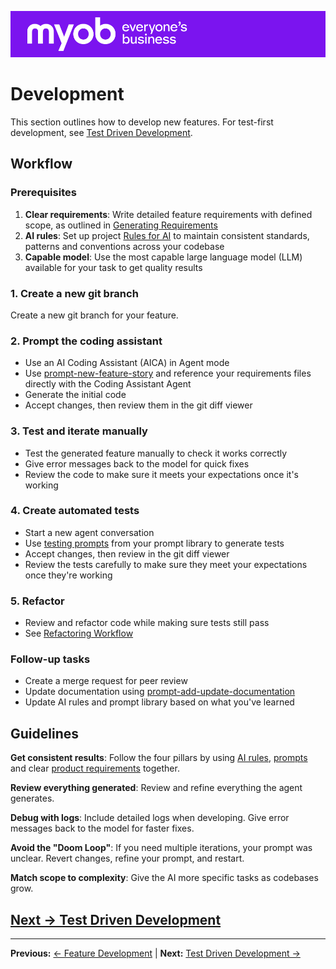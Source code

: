 ![MYOB Banner](../../assets/images/myob-banner.png)

# Development

This section outlines how to develop new features. For test-first development, see [Test Driven Development](test-driven-development.md).

## Workflow

### Prerequisites

1. **Clear requirements**: Write detailed feature requirements with defined scope, as outlined in [Generating Requirements](../generating-requirements/README.md)
2. **AI rules**: Set up project [Rules for AI](../appendix/rules-for-ai) to maintain consistent standards, patterns and conventions across your codebase
3. **Capable model**: Use the most capable large language model (LLM) available for your task to get quality results

### 1. Create a new git branch

Create a new git branch for your feature.

### 2. Prompt the coding assistant

- Use an AI Coding Assistant (AICA) in Agent mode
- Use [prompt-new-feature-story](../appendix/prompt-library/development/prompt-new-feature-story.md) and reference your requirements files directly with the Coding Assistant Agent
- Generate the initial code
- Accept changes, then review them in the git diff viewer

### 3. Test and iterate manually

- Test the generated feature manually to check it works correctly
- Give error messages back to the model for quick fixes
- Review the code to make sure it meets your expectations once it's working

### 4. Create automated tests

- Start a new agent conversation
- Use [testing prompts](../../pages/appendix/prompt-library/testing/prompt-add-unit-test.md) from your prompt library to generate tests
- Accept changes, then review in the git diff viewer
- Review the tests carefully to make sure they meet your expectations once they're working

### 5. Refactor

- Review and refactor code while making sure tests still pass
- See [Refactoring Workflow](refactoring.md)

### Follow-up tasks

- Create a merge request for peer review
- Update documentation using [prompt-add-update-documentation](../appendix/prompt-library/documentation-writing/prompt-add-update-documentation.md)
- Update AI rules and prompt library based on what you've learned

## Guidelines

**Get consistent results**: Follow the four pillars by using [AI rules](../appendix/rules-for-ai), [prompts](../appendix/prompt-library) and clear [product requirements](../generating-requirements/README.md) together.

**Review everything generated**: Review and refine everything the agent generates.

**Debug with logs**: Include detailed logs when developing. Give error messages back to the model for faster fixes.

**Avoid the "Doom Loop"**: If you need multiple iterations, your prompt was unclear. Revert changes, refine your prompt, and restart.

**Match scope to complexity**: Give the AI more specific tasks as codebases grow.

## [Next -> Test Driven Development](test-driven-development.md)

---

**Previous:** [← Feature Development](README.md) | **Next:** [Test Driven Development →](test-driven-development.md)
